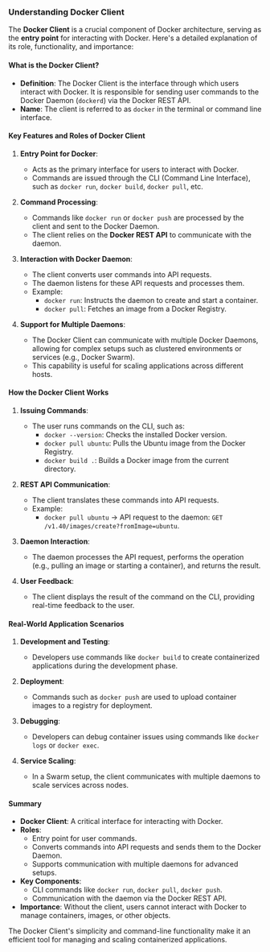 ### Understanding Docker Client

The **Docker Client** is a crucial component of Docker architecture, serving as the **entry point** for interacting with Docker. Here's a detailed explanation of its role, functionality, and importance:

#### What is the Docker Client?

- **Definition**: The Docker Client is the interface through which users interact with Docker. It is responsible for sending user commands to the Docker Daemon (`dockerd`) via the Docker REST API.
- **Name**: The client is referred to as `docker` in the terminal or command line interface.

#### Key Features and Roles of Docker Client

1.  **Entry Point for Docker**:

    - Acts as the primary interface for users to interact with Docker.
    - Commands are issued through the CLI (Command Line Interface), such as `docker run`, `docker build`, `docker pull`, etc.

2.  **Command Processing**:

    - Commands like `docker run` or `docker push` are processed by the client and sent to the Docker Daemon.
    - The client relies on the **Docker REST API** to communicate with the daemon.

3.  **Interaction with Docker Daemon**:

    - The client converts user commands into API requests.
    - The daemon listens for these API requests and processes them.
    - Example:
      - `docker run`: Instructs the daemon to create and start a container.
      - `docker pull`: Fetches an image from a Docker Registry.

4.  **Support for Multiple Daemons**:

    - The Docker Client can communicate with multiple Docker Daemons, allowing for complex setups such as clustered environments or services (e.g., Docker Swarm).
    - This capability is useful for scaling applications across different hosts.

#### How the Docker Client Works

1.  **Issuing Commands**:

    - The user runs commands on the CLI, such as:
      - `docker --version`: Checks the installed Docker version.
      - `docker pull ubuntu`: Pulls the Ubuntu image from the Docker Registry.
      - `docker build .`: Builds a Docker image from the current directory.

2.  **REST API Communication**:

    - The client translates these commands into API requests.
    - Example:
      - `docker pull ubuntu` → API request to the daemon: `GET /v1.40/images/create?fromImage=ubuntu`.

3.  **Daemon Interaction**:

    - The daemon processes the API request, performs the operation (e.g., pulling an image or starting a container), and returns the result.

4.  **User Feedback**:

    - The client displays the result of the command on the CLI, providing real-time feedback to the user.

#### Real-World Application Scenarios

1.  **Development and Testing**:

    - Developers use commands like `docker build` to create containerized applications during the development phase.

2.  **Deployment**:

    - Commands such as `docker push` are used to upload container images to a registry for deployment.

3.  **Debugging**:

    - Developers can debug container issues using commands like `docker logs` or `docker exec`.

4.  **Service Scaling**:

    - In a Swarm setup, the client communicates with multiple daemons to scale services across nodes.

#### Summary

- **Docker Client**: A critical interface for interacting with Docker.
- **Roles**:
  - Entry point for user commands.
  - Converts commands into API requests and sends them to the Docker Daemon.
  - Supports communication with multiple daemons for advanced setups.
- **Key Components**:
  - CLI commands like `docker run`, `docker pull`, `docker push`.
  - Communication with the daemon via the Docker REST API.
- **Importance**: Without the client, users cannot interact with Docker to manage containers, images, or other objects.

The Docker Client's simplicity and command-line functionality make it an efficient tool for managing and scaling containerized applications.

